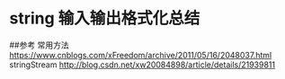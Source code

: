 # string 输入输出格式化总结


##参考
常用方法
https://www.cnblogs.com/xFreedom/archive/2011/05/16/2048037.html
stringStream
http://blog.csdn.net/xw20084898/article/details/21939811